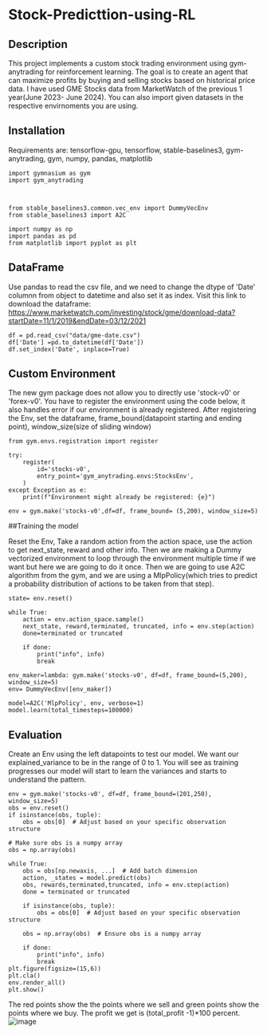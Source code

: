 # Stock-Predicttion-using-RL

## Description

This project implements a custom stock trading environment using gym-anytrading for reinforcement learning. The goal is to create an agent that can maximize profits by buying and selling stocks based on historical price data. I have used GME Stocks data from MarketWatch of the previous 1 year(June 2023- June 2024). You can also import given datasets in the respective envirnoments you are using.

## Installation

Requirements are: 
tensorflow-gpu, 
tensorflow,
stable-baselines3,
gym-anytrading,
gym,
numpy, pandas, matplotlib

```
import gymnasium as gym
import gym_anytrading



from stable_baselines3.common.vec_env import DummyVecEnv
from stable_baselines3 import A2C

import numpy as np
import pandas as pd
from matplotlib import pyplot as plt
```
## DataFrame

Use pandas to read the csv file, and we need to change the dtype of 'Date' columnn from object to datetime and also set it as index.
Visit this link to download the dataframe: https://www.marketwatch.com/investing/stock/gme/download-data?startDate=11/1/2019&endDate=03/12/2021
```
df = pd.read_csv("data/gme-date.csv")
df['Date'] =pd.to_datetime(df['Date'])
df.set_index('Date', inplace=True)
```
## Custom Environment

The new gym package does not allow you to directly use 'stock-v0' or 'forex-v0'. You have to register the environment using the code below, it also handles error if our environment is already registered. After registering the Env, set the dataframe, frame_bound(datapoint starting and ending point), window_size(size of sliding window)

```
from gym.envs.registration import register

try:
    register(
        id='stocks-v0',
        entry_point='gym_anytrading.envs:StocksEnv',
    )
except Exception as e:
    print(f"Environment might already be registered: {e}")

env = gym.make('stocks-v0',df=df, frame_bound= (5,200), window_size=5)
```

##Training the model

Reset the Env, Take a random action from the action space, use the action to get next_state, reward and other info. Then we are making a Dummy vectorized environment to loop through the environment multiple time if we want but here we are going to do it once. Then we are going to use A2C algorithm from the gym, and we are using a MlpPolicy(which tries to predict a probability distribution of actions to be taken from that step).

```
state= env.reset()

while True:
    action = env.action_space.sample()
    next_state, reward,terminated, truncated, info = env.step(action)
    done=terminated or truncated

    if done:
        print("info", info)
        break

env_maker=lambda: gym.make('stocks-v0', df=df, frame_bound=(5,200), window_size=5)
env= DummyVecEnv([env_maker])

model=A2C('MlpPolicy', env, verbose=1)
model.learn(total_timesteps=100000)

```
## Evaluation

Create an Env using the left datapoints to test our model. We want our explained_variance to be in the range of 0 to 1. You will see as training progresses our model will start to learn the variances and starts to understand the pattern. 
```
env = gym.make('stocks-v0', df=df, frame_bound=(201,250), window_size=5)
obs = env.reset()
if isinstance(obs, tuple):
    obs = obs[0]  # Adjust based on your specific observation structure

# Make sure obs is a numpy array
obs = np.array(obs)

while True:
    obs = obs[np.newaxis, ...]  # Add batch dimension
    action, _states = model.predict(obs)
    obs, rewards,terminated,truncated, info = env.step(action)
    done = terminated or truncated
    
    if isinstance(obs, tuple):
        obs = obs[0]  # Adjust based on your specific observation structure

    obs = np.array(obs)  # Ensure obs is a numpy array

    if done:
        print("info", info)
        break
plt.figure(figsize=(15,6))
plt.cla()
env.render_all()
plt.show()

```
The red points show the the points where we sell and green points show the points where we buy. The profit we get is (total_profit -1)*100 percent.
![image](https://github.com/Sarveshgits/Stock-Predicttion-using-RL/assets/139525935/8fa858cf-e8f2-4abb-a050-9e8925668f9b)


